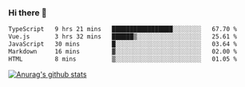 ### Hi there 👋



<!--
**webB1an/webB1an** is a ✨ _special_ ✨ repository because its `README.md` (this file) appears on your GitHub profile.

Here are some ideas to get you started:

- 🔭 I’m currently working on ...
- 🌱 I’m currently learning ...
- 👯 I’m looking to collaborate on ...
- 🤔 I’m looking for help with ...
- 💬 Ask me about ...
- 📫 How to reach me: ...
- 😄 Pronouns: ...
- ⚡ Fun fact: ...
-->

<!--START_SECTION:waka-->

```txt
TypeScript   9 hrs 21 mins   █████████████████░░░░░░░░   67.70 %
Vue.js       3 hrs 32 mins   ██████▒░░░░░░░░░░░░░░░░░░   25.61 %
JavaScript   30 mins         █░░░░░░░░░░░░░░░░░░░░░░░░   03.64 %
Markdown     16 mins         ▓░░░░░░░░░░░░░░░░░░░░░░░░   02.00 %
HTML         8 mins          ▒░░░░░░░░░░░░░░░░░░░░░░░░   01.05 %
```

<!--END_SECTION:waka-->


[![Anurag's github stats](https://github-readme-stats.vercel.app/api?username=webB1an&show_icons=true&theme=radical)](https://github.com/anuraghazra/github-readme-stats)

